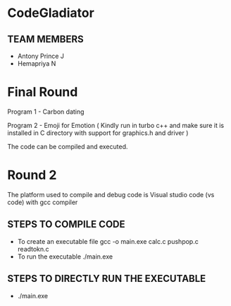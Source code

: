 # CodeGladiator

## TEAM MEMBERS
- Antony Prince J
- Hemapriya N

# Final Round

Program  1 - Carbon dating

Program  2 - Emoji for Emotion ( Kindly run in turbo c++ and make sure it is installed in C directory with support for graphics.h and driver )

The code can be compiled and executed.


# Round 2
The platform used to compile and debug code is Visual studio code (vs code) with gcc compiler

## STEPS TO COMPILE CODE
- To create an executable file 
      gcc -o main.exe calc.c pushpop.c readtokn.c 
- To run the executable
      ./main.exe
      
## STEPS TO DIRECTLY RUN THE EXECUTABLE
- ./main.exe
